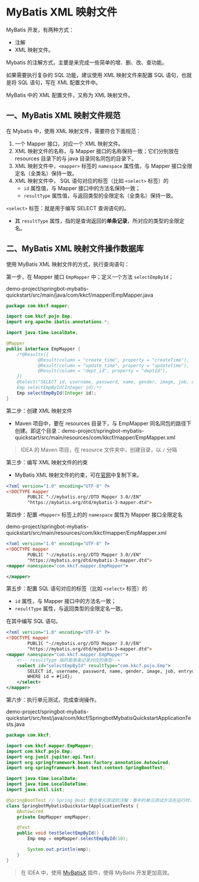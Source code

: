 # MyBatis XML 映射文件

MyBatis 开发，有两种方式：

- 注解
- XML 映射文件。

Mybatis 的注解方式，主要是来完成一些简单的增、删、改、查功能。

如果需要执行复杂的 SQL 功能，建议使用 XML 映射文件来配置 SQL 语句，也就是将 SQL 语句，写在 XML 配置文件中。

MyBatis 中的 XML 配置文件，又称为 XML 映射文件。

## 一、MyBatis XML 映射文件规范

在 Mybatis 中，使用 XML 映射文件，需要符合下面规范：

1. 一个 Mapper 接口，对应一个 XML 映射文件。
2. XML 映射文件的名称，与  Mapper 接口的名称保持一致；它们分别放在 resources 目录下的与 java 目录同名同包的目录下。
3. XML 映射文件中，`<mapper>` 标签的 `namespace` 属性值，与 Mapper 接口全限定名（全类名）保持一致。
4. XML 映射文件中， SQL 语句对应的标签（比如 `<select>` 标签）的
   - `id` 属性值，与 Mapper 接口中的方法名保持一致；
   - `resultType` 属性值，与返回类型的全限定名（全类名）保持一致。

`<select>` 标签：就是用于编写 SELECT 查询语句的。

- 其 `resultType` 属性，指的是查询返回的**单条记录**，所对应的类型的全限定名。

## 二、MyBatis XML 映射文件操作数据库

使用 MyBatis XML 映射文件的方式，执行查询语句：

第一步，在 Mapper 接口 `EmpMapper` 中；定义一个方法 `selectEmpById`；

demo-project/springbot-mybatis-quickstart/src/main/java/com/kkcf/mapper/EmpMapper.java

```java
package com.kkcf.mapper;

import com.kkcf.pojo.Emp;
import org.apache.ibatis.annotations.*;

import java.time.LocalDate;

@Mapper
public interface EmpMapper {
    /*@Results({
            @Result(column = "create_time", property = "createTime"),
            @Result(column = "update_time", property = "updateTime"),
            @Result(column = "dept_id", property = "deptId"),
    })
    @Select("SELECT id, username, password, name, gender, image, job, entrydate, dept_id, create_time, update_time FROM emp WHERE id = #{id};")
    Emp selectEmpById(Integer id);*/
    Emp selectEmpById(Integer id);
}
```

第二步：创建 XML 映射文件

- Maven 项目中，要在 resources 目录下，与 EmpMapper 同名同包的路径下创建。即这个目录：demo-project/springbot-mybatis-quickstart/src/main/resources/com/kkcf/mapper/EmpMapper.xml

> IDEA 的 Maven 项目，在 resource 文件夹中，创建目录，以 `/` 分隔

第三步：编写 XML 映射文件的约束

- MyBatis XML 映射文件的约束，可在[官网](https://mybatis.org/mybatis-3/zh_CN/getting-started.html#%E6%8E%A2%E7%A9%B6%E5%B7%B2%E6%98%A0%E5%B0%84%E7%9A%84-sql-%E8%AF%AD%E5%8F%A5)中复制下来。

```xml
<?xml version="1.0" encoding="UTF-8" ?>
<!DOCTYPE mapper
        PUBLIC "-//mybatis.org//DTD Mapper 3.0//EN"
        "https://mybatis.org/dtd/mybatis-3-mapper.dtd">
```

第四步：配置 `<Mapper>` 标签上的的 `namespace` 属性为 Mapper 接口全限定名

demo-project/springbot-mybatis-quickstart/src/main/resources/com/kkcf/mapper/EmpMapper.xml

```xml
<?xml version="1.0" encoding="UTF-8" ?>
<!DOCTYPE mapper
        PUBLIC "-//mybatis.org//DTD Mapper 3.0//EN"
        "https://mybatis.org/dtd/mybatis-3-mapper.dtd">
<mapper namespace="com.kkcf.mapper.EmpMapper">

</mapper>
```

第五步：配置 SQL 语句对应的标签（比如 `<select>` 标签）的

- `id` 属性，与 Mapper 接口中的方法名一致；
- `resultType` 属性，与返回类型的全限定名一致。

在其中编写 SQL 语句。

```xml
<?xml version="1.0" encoding="UTF-8" ?>
<!DOCTYPE mapper
        PUBLIC "-//mybatis.org//DTD Mapper 3.0//EN"
        "https://mybatis.org/dtd/mybatis-3-mapper.dtd">
<mapper namespace="com.kkcf.mapper.EmpMapper">
    <!-- resultType 指的是单条记录对应的类型-->
    <select id="selectEmpById" resultType="com.kkcf.pojo.Emp">
        SELECT id, username, password, name, gender, image, job, entrydate, dept_id, create_time, update_time FROM emp
        WHERE id = #{id};
    </select>
</mapper>
```

第六步：执行单元测试，完成查询操作。

demo-project/springbot-mybatis-quickstart/src/test/java/com/kkcf/SpringbotMybatisQuickstartApplicationTests.java

```java
package com.kkcf;

import com.kkcf.mapper.EmpMapper;
import com.kkcf.pojo.Emp;
import org.junit.jupiter.api.Test;
import org.springframework.beans.factory.annotation.Autowired;
import org.springframework.boot.test.context.SpringBootTest;

import java.time.LocalDate;
import java.time.LocalDateTime;
import java.util.List;

@SpringBootTest // Spring Boot 整合单元测试的注解：类中的单元测试方法在运行时，会自动加载 Spring Boot 环菌，并创建 IOC 容器。
class SpringbotMybatisQuickstartApplicationTests {
    @Autowired
    private EmpMapper empMapper;

    @Test
    public void testSelectEmpById() {
        Emp emp = empMapper.selectEmpById(18);

        System.out.println(emp);
    }
}
```

> 在 IDEA 中，使用 [MyBatisX](https://plugins.jetbrains.com/plugin/10119-mybatisx) 插件，使得 MyBatis 开发更加高效。
